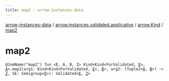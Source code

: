 ```yaml
---
title: map2 - arrow-instances-data
---
```


[arrow-instances-data](../../index.html) / [arrow.instances.validated.applicative](../index.html) / [arrow.Kind](index.html) / [map2](./map2.html)

# map2

`@JvmName("map2") fun <E, A, B, Z> Kind<Kind<ForValidated, `[`E`](map2.html#E)`>, `[`A`](map2.html#A)`>.map2(arg1: Kind<Kind<ForValidated, `[`E`](map2.html#E)`>, `[`B`](map2.html#B)`>, arg2: (Tuple2<`[`A`](map2.html#A)`, `[`B`](map2.html#B)`>) -> `[`Z`](map2.html#Z)`, SE: Semigroup<`[`E`](map2.html#E)`>): Validated<`[`E`](map2.html#E)`, `[`Z`](map2.html#Z)`>`